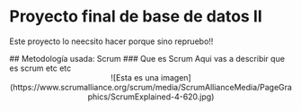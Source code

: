 # Proyecto final de base de datos II
<p>Este proyecto lo neecsito hacer porque sino repruebo!!</p>
## Metodología usada: Scrum
<!-- -->
### Que es Scrum
Aqui vas a describir que es scrum etc etc
<center>
![Esta es una imagen](https://www.scrumalliance.org/scrum/media/ScrumAllianceMedia/PageGraphics/ScrumExplained-4-620.jpg)
</center>
  
